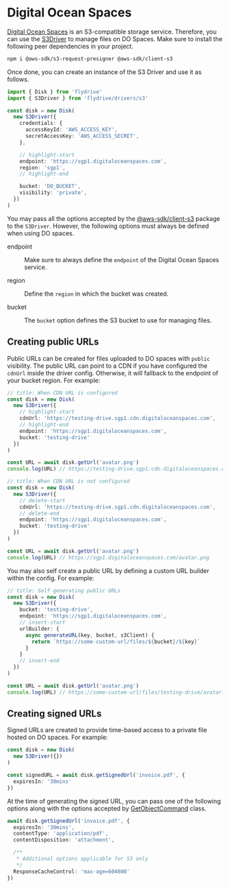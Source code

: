# Digital Ocean Spaces
[Digital Ocean Spaces](https://www.digitalocean.com/products/spaces) is an S3-compatible storage service. Therefore, you can use the [S3Driver](https://github.com/flydrive-js/core/blob/develop/drivers/s3/driver.ts) to manage files on DO Spaces. Make sure to install the following peer dependencies in your project.

```sh
npm i @aws-sdk/s3-request-presigner @aws-sdk/client-s3
```

Once done, you can create an instance of the S3 Driver and use it as follows.

```ts
import { Disk } from 'flydrive'
import { S3Driver } from 'flydrive/drivers/s3'

const disk = new Disk(
  new S3Driver({
    credentials: {
      accessKeyId: 'AWS_ACCESS_KEY',
      secretAccessKey: 'AWS_ACCESS_SECRET',
    },

    // highlight-start
    endpoint: 'https://sgp1.digitaloceanspaces.com',
    region: 'sgp1',
    // highlight-end

    bucket: 'DO_BUCKET',
    visibility: 'private',
  })
)
```

You may pass all the options accepted by the [@aws-sdk/client-s3](https://www.npmjs.com/package/@aws-sdk/client-s3) package to the `S3Driver`. However, the following options must always be defined when using DO spaces.

<dl>

<dt>

endpoint

</dt>

<dd>

Make sure to always define the `endpoint` of the Digital Ocean Spaces service.

</dd>

<dt>

region

</dt>

<dd>

Define the `region` in which the bucket was created.

</dd>

<dt>

bucket

</dt>

<dd>

The `bucket` option defines the S3 bucket to use for managing files.

</dd>


</dl>

## Creating public URLs
Public URLs can be created for files uploaded to DO spaces with `public` visibility. The public URL can point to a CDN if you have configured the `cdnUrl` inside the driver config. Otherwise, it will fallback to the endpoint of your bucket region. For example:

```ts
// title: When CDN URL is configured
const disk = new Disk(
  new S3Driver({
    // highlight-start
    cdnUrl: 'https://testing-drive.sgp1.cdn.digitaloceanspaces.com',
    // highlight-end
    endpoint: 'https://sgp1.digitaloceanspaces.com',
    bucket: 'testing-drive'
  })
)

const URL = await disk.getUrl('avatar.png')
console.log(URL) // https://testing-drive.sgp1.cdn.digitaloceanspaces.com/avatar.png
```

```ts
// title: When CDN URL is not configured
const disk = new Disk(
  new S3Driver({
    // delete-start
    cdnUrl: 'https://testing-drive.sgp1.cdn.digitaloceanspaces.com',
    // delete-end
    endpoint: 'https://sgp1.digitaloceanspaces.com',
    bucket: 'testing-drive'
  })
)

const URL = await disk.getUrl('avatar.png')
console.log(URL) // https://sgp1.digitaloceanspaces.com/avatar.png
```

You may also self create a public URL by defining a custom URL builder within the config. For example:

```ts
// title: Self generating public URLs
const disk = new Disk(
  new S3Driver({
    bucket: 'testing-drive',
    endpoint: 'https://sgp1.digitaloceanspaces.com',
    // insert-start
    urlBuilder: {
      async generateURL(key, bucket, s3Client) {
        return `https://some-custom-url/files/${bucket}/${key}`
      }
    }
    // insert-end
  })
)

const URL = await disk.getUrl('avatar.png')
console.log(URL) // https://some-custom-url/files/testing-drive/avatar.png
```

## Creating signed URLs
Signed URLs are created to provide time-based access to a private file hosted on DO spaces. For example:

```ts
const disk = new Disk(
  new S3Driver({})
)

const signedURL = await disk.getSignedUrl('invoice.pdf', {
  expiresIn: '30mins'
})
```

At the time of generating the signed URL, you can pass one of the following options along with the options accepted by [GetObjectCommand](https://docs.aws.amazon.com/AWSJavaScriptSDK/v3/latest/client/s3/command/GetObjectCommand/) class.

```ts
await disk.getSignedUrl('invoice.pdf', {
  expiresIn: '30mins',
  contentType: 'application/pdf',
  contentDisposition: 'attachment',

  /**
   * Additional options applicable for S3 only
   */
  ResponseCacheControl: 'max-age=604800'
})
```
